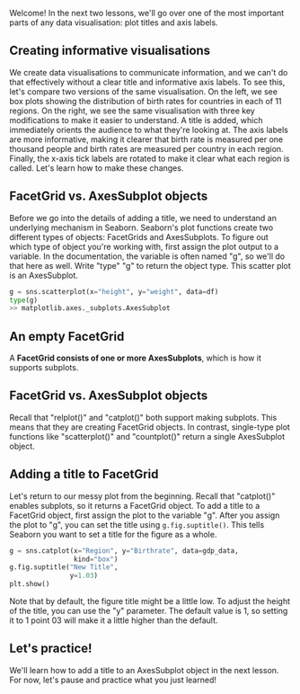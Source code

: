 Welcome! In the next two lessons, we'll go over one of the most important parts of any data visualisation: plot titles and axis labels.
## Creating informative visualisations
We create data visualisations to communicate information, and we can't do that effectively without a clear title and informative axis labels. To see this, let's compare two versions of the same visualisation. On the left, we see box plots showing the distribution of birth rates for countries in each of 11 regions. On the right, we see the same visualisation with three key modifications to make it easier to understand. A title is added, which immediately orients the audience to what they're looking at. The axis labels are more informative, making it clearer that birth rate is measured per one thousand people and birth rates are measured per country in each region. Finally, the x-axis tick labels are rotated to make it clear what each region is called. Let's learn how to make these changes.
## FacetGrid vs. AxesSubplot objects
Before we go into the details of adding a title, we need to understand an underlying mechanism in Seaborn. Seaborn's plot functions create two different types of objects: FacetGrids and AxesSubplots. To figure out which type of object you're working with, first assign the plot output to a variable. In the documentation, the variable is often named "g", so we'll do that here as well. Write "type" "g" to return the object type. This scatter plot is an AxesSubplot.
```Python
g = sns.scatterplot(x="height", y="weight", data=df)
type(g)
>> matplotlib.axes._subplots.AxesSubplot
```
## An empty FacetGrid
A **FacetGrid consists of one or more AxesSubplots**, which is how it supports subplots.
## FacetGrid vs. AxesSubplot objects
Recall that "relplot()" and "catplot()" both support making subplots. This means that they are creating FacetGrid objects. In contrast, single-type plot functions like "scatterplot()" and "countplot()" return a single AxesSubplot object.
## Adding a title to FacetGrid
Let's return to our messy plot from the beginning. Recall that "catplot()" enables subplots, so it returns a FacetGrid object. To add a title to a FacetGrid object, first assign the plot to the variable "g". After you assign the plot to "g", you can set the title using `g.fig.suptitle()`. This tells Seaborn you want to set a title for the figure as a whole.
```Python
g = sns.catplot(x="Region", y="Birthrate", data=gdp_data,
				kind="box")
g.fig.suptitle("New Title",
			   y=1.03)
plt.show()
```
Note that by default, the figure title might be a little low. To adjust the height of the title, you can use the "y" parameter. The default value is 1, so setting it to 1 point 03 will make it a little higher than the default.
## Let's practice!
We'll learn how to add a title to an AxesSubplot object in the next lesson. For now, let's pause and practice what you just learned!